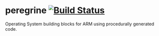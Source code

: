 peregrine [![Build Status](https://travis-ci.org/austin-suborbitals/peregrine.svg?branch=master)](https://travis-ci.org/austin-suborbitals/peregrine)
=========

Operating System building blocks for ARM using procedurally generated code.
